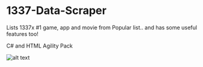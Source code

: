 # 1337-Data-Scraper
Lists 1337x #1 game, app and movie from Popular list.. and has some useful features too!

C# and HTML Agility Pack

![alt text](https://i.postimg.cc/rp2CfFrv/image.png)
